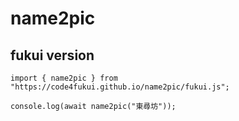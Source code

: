 # name2pic

## fukui version

```
import { name2pic } from "https://code4fukui.github.io/name2pic/fukui.js";

console.log(await name2pic("東尋坊"));
```
